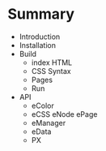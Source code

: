 # Summary

* Introduction
* Installation
* Build
   * index HTML
   * CSS Syntax
   * Pages
   * Run
* API
   * eColor
   * eCSS eNode ePage
   * eManager
   * eData
   * PX

